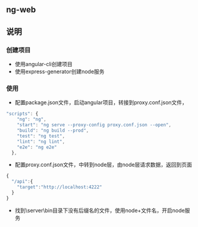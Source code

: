 ## ng-web

## 说明

### 创建项目
- 使用angular-cli创建项目
- 使用express-generator创建node服务

### 使用
- 配置package.json文件，启动angular项目，转接到proxy.conf.json文件，
```javascript
"scripts": {
    "ng": "ng",
    "start": "ng serve --proxy-config proxy.conf.json --open",
    "build": "ng build --prod",
    "test": "ng test",
    "lint": "ng lint",
    "e2e": "ng e2e"
  },
```

- 配置proxy.conf.json文件，中转到node层，由node层请求数据，返回到页面
```javascript
{
  "/api":{
    "target":"http://localhost:4222"
  }
}

```

- 找到\server\bin目录下没有后缀名的文件，使用node+文件名，开启node服务


